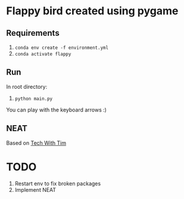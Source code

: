 # Flappy bird created using pygame

## Requirements

1. `conda env create -f environment.yml`
2. `conda activate flappy`

## Run

In root directory:

1. `python main.py`

You can play with the keyboard arrows :)

## NEAT

Based on [Tech With Tim](https://www.youtube.com/watch?v=wQWWzBHUJWM)

# TODO

1. Restart env to fix broken packages
2. Implement NEAT
